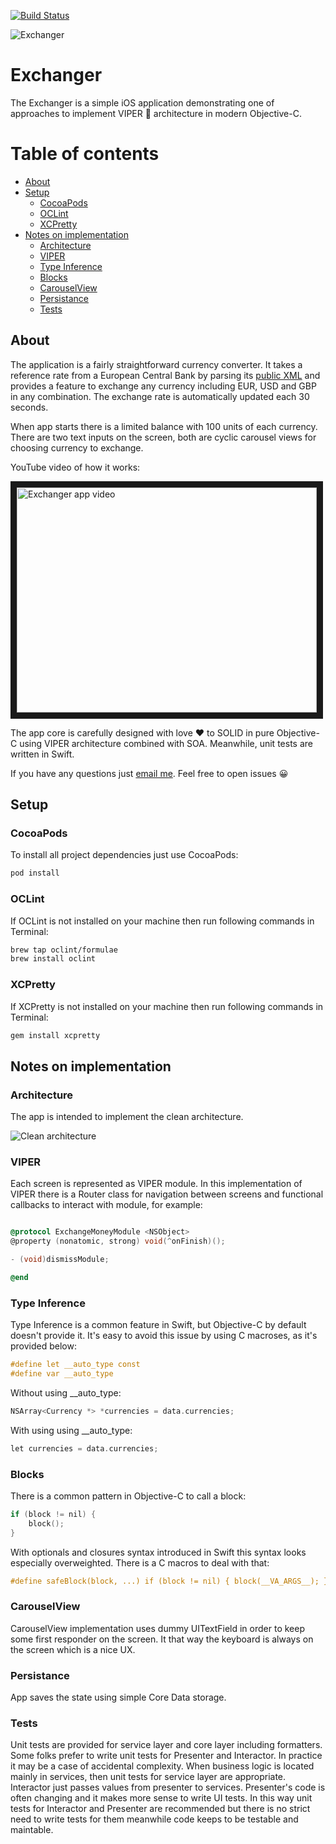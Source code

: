 [![Build Status](https://www.bitrise.io/app/db9b8a614ca81158/status.svg?token=pnK66giJ4HQm8cRamwvSvQ&branch=develop)](https://www.bitrise.io/app/db9b8a614ca81158)

![Exchanger](https://github.com/vkaltyrin/exchanger/blob/develop/exchanger.png)

# Exchanger

The Exchanger is a simple iOS application demonstrating one of approaches to implement VIPER 💎 architecture in modern Objective-C.

# Table of contents

* [About](#about)
* [Setup](#setup)
    * [CocoaPods](#cocoapods)
    * [OCLint](#oclint)
    * [XCPretty](#xcpretty)
* [Notes on implementation](#notes)
    * [Architecture](#architecture)
    * [VIPER](#viper)
    * [Type Inference](#typeinference)
    * [Blocks](#blocks)
    * [CarouselView](#carouselview)
    * [Persistance](#persistance)
    * [Tests](#tests)

<a name="about"/>

## About

The application is a fairly straightforward currency converter. It takes a reference rate from a European Central Bank by parsing its [public XML](http://www.ecb.europa.eu/stats/eurofxref/eurofxref-daily.xml) and provides a feature to exchange any currency including EUR, USD and GBP in any combination. The exchange rate is automatically updated each 30 seconds.

When app starts there is a limited balance with 100 units of each currency.
There are two text inputs on the screen, both are cyclic carousel views for choosing currency to exchange.

YouTube video of how it works:

<a href="http://www.youtube.com/watch?feature=player_embedded&v=SdipG8ApWWc
" target="_blank"><img src="http://img.youtube.com/vi/SdipG8ApWWc/0.jpg"
alt="Exchanger app video" width="480" height="360" border="10" /></a>

The app core is carefully designed with love ❤️ to SOLID in pure Objective-C using VIPER architecture combined with SOA. Meanwhile, unit tests are written in Swift.

If you have any questions just [email me](mailto:vkasci@gmail.com). Feel free to open issues 😀

<a name="setup"/>

## Setup

<a name="cocoapods"/>

### CocoaPods

To install all project dependencies just use CocoaPods:

```bash
pod install
```

<a name="oclint"/>

### OCLint

If OCLint is not installed on your machine then run following commands in Terminal:

```bash
brew tap oclint/formulae
brew install oclint
```

<a name="xcpretty"/>

### XCPretty

If XCPretty is not installed on your machine then run following commands in Terminal:

```bash
gem install xcpretty
```

<a name="notes"/>

## Notes on implementation

### Architecture

<a name="architecture"/>

The app is intended to implement the clean architecture.

![Clean architecture](https://github.com/vkaltyrin/exchanger/blob/develop/architecture.png)

<a name="viper"/>

### VIPER

Each screen is represented as VIPER module. In this implementation of VIPER there is a Router
class for navigation between screens and functional callbacks to interact with module, for example:

```objective-c

@protocol ExchangeMoneyModule <NSObject>
@property (nonatomic, strong) void(^onFinish)();

- (void)dismissModule;

@end

```

<a name="typeinference"/>

### Type Inference

Type Inference is a common feature in Swift, but Objective-C by default doesn't provide it. It's easy to avoid this
issue by using C macroses, as it's provided below:

```objective-c
#define let __auto_type const
#define var __auto_type
```

Without using __auto_type:
```objective-c
NSArray<Currency *> *currencies = data.currencies;
```

With using using __auto_type:
```objective-c
let currencies = data.currencies;
```

<a name="blocks"/>

### Blocks

There is a common pattern in Objective-C to call a block:

```objective-c
if (block != nil) {
    block();
}
```

With optionals and closures syntax introduced in Swift this syntax looks especially overweighted.
There is a C macros to deal with that:

```objective-c
#define safeBlock(block, ...) if (block != nil) { block(__VA_ARGS__); }
```

<a name="carouselview"/>

### CarouselView

CarouselView implementation uses dummy UITextField in order to keep some first responder on the screen.
It that way the keyboard is always on the screen which is a nice UX.

<a name="persistance"/>

### Persistance

App saves the state using simple Core Data storage.

<a name="Tests"/>

### Tests

Unit tests are provided for service layer and core layer including formatters. Some folks prefer to write unit tests for Presenter and Interactor. In practice it may be a case of accidental complexity. When business logic is located mainly in services, then unit tests for service layer are appropriate. Interactor just passes values from presenter to services. Presenter's code is often changing and it makes more sense to write UI tests. In this way unit tests for Interactor and Presenter are recommended but there is no strict need to write tests for them meanwhile code keeps to be testable and maintable.
